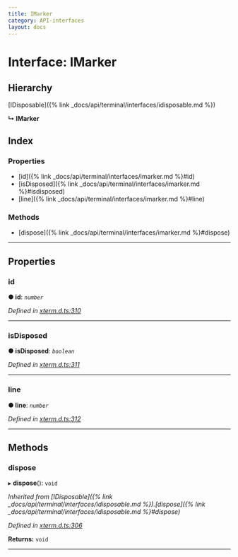 ```yaml
---
title: IMarker
category: API-interfaces
layout: docs
---
```



# Interface: IMarker

## Hierarchy

 [IDisposable]({% link _docs/api/terminal/interfaces/idisposable.md %})

**↳ IMarker**

## Index

### Properties

* [id]({% link _docs/api/terminal/interfaces/imarker.md %}#id)
* [isDisposed]({% link _docs/api/terminal/interfaces/imarker.md %}#isdisposed)
* [line]({% link _docs/api/terminal/interfaces/imarker.md %}#line)

### Methods

* [dispose]({% link _docs/api/terminal/interfaces/imarker.md %}#dispose)

---

## Properties

<a id="id"></a>

###  id

**● id**: *`number`*

*Defined in [xterm.d.ts:310](https://github.com/xtermjs/xterm.js/blob/3.10.0/typings/xterm.d.ts#L310)*

___
<a id="isdisposed"></a>

###  isDisposed

**● isDisposed**: *`boolean`*

*Defined in [xterm.d.ts:311](https://github.com/xtermjs/xterm.js/blob/3.10.0/typings/xterm.d.ts#L311)*

___
<a id="line"></a>

###  line

**● line**: *`number`*

*Defined in [xterm.d.ts:312](https://github.com/xtermjs/xterm.js/blob/3.10.0/typings/xterm.d.ts#L312)*

___

## Methods

<a id="dispose"></a>

###  dispose

▸ **dispose**(): `void`

*Inherited from [IDisposable]({% link _docs/api/terminal/interfaces/idisposable.md %}).[dispose]({% link _docs/api/terminal/interfaces/idisposable.md %}#dispose)*

*Defined in [xterm.d.ts:306](https://github.com/xtermjs/xterm.js/blob/3.10.0/typings/xterm.d.ts#L306)*

**Returns:** `void`

___

